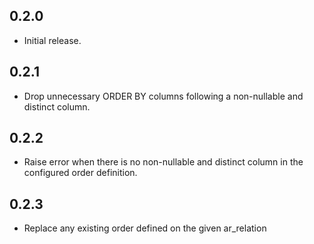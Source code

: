 ## 0.2.0
- Initial release.

## 0.2.1
- Drop unnecessary ORDER BY columns following a non-nullable and distinct column.

## 0.2.2
- Raise error when there is no non-nullable and distinct column in the configured order definition.

## 0.2.3
- Replace any existing order defined on the given ar_relation